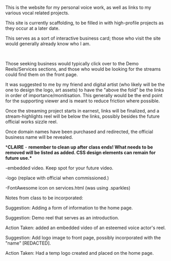 This is the website for my personal voice work, as well as links to my various vocal related projects.



This site is currently scaffolding, to be filled in with high-profile projects as they occur at a later date.

This serves as a sort of interactive business card; those who visit the site would generally already know who I am.

 

Those seeking business would typically click over to the Demo Reels/Services sections, and those who would be looking for the streams could find them on the front page.

It was suggested to me by my friend and digital artist (who likely will be the one to design the logo, art assets) to have the "above the fold" be the links in order of importance/monitisation. This generally would be the end point for the supporting viewer and is meant to reduce friction where possible.

Once the streaming project starts in earnest, links will be finalized, and a stream-highlights reel will be below the links, possibly besides the future official works sizzle reel.



Once domain names have been purchased and redirected, the official business name will be revealed.

\***CLAIRE** - **remember to clean up after class ends! What needs to be removed will be listed as added. CSS design elements can remain for future use.\***

-embedded video. Keep spot for your future video. 

-logo (replace with official when commissioned.)

-FontAwesome icon on services.html (was using .sparkles)





Notes from class to be incorporated:



Suggestion: Adding a form of information to the home page.

Suggestion: Demo reel that serves as an introduction.

Action Taken: added an embedded video of an esteemed voice actor's reel.



Suggestion: Add logo image to front page, possibly incorporated with the "name" \[REDACTED].

Action Taken: Had a temp logo created and placed on the home page. 

